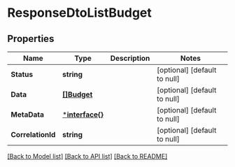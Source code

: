 # ResponseDtoListBudget

## Properties
Name | Type | Description | Notes
------------ | ------------- | ------------- | -------------
**Status** | **string** |  | [optional] [default to null]
**Data** | [**[]Budget**](Budget.md) |  | [optional] [default to null]
**MetaData** | [***interface{}**](interface{}.md) |  | [optional] [default to null]
**CorrelationId** | **string** |  | [optional] [default to null]

[[Back to Model list]](../README.md#documentation-for-models) [[Back to API list]](../README.md#documentation-for-api-endpoints) [[Back to README]](../README.md)

